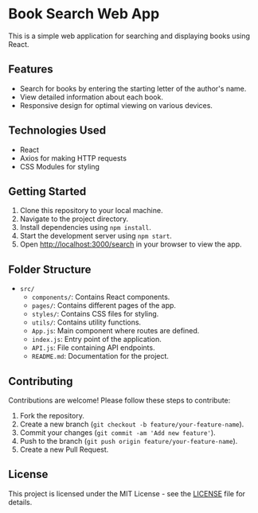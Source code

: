 # Book Search Web App

This is a simple web application for searching and displaying books using React.

## Features

- Search for books by entering the starting letter of the author's name.
- View detailed information about each book.
- Responsive design for optimal viewing on various devices.

## Technologies Used

- React
- Axios for making HTTP requests
- CSS Modules for styling

## Getting Started

1. Clone this repository to your local machine.
2. Navigate to the project directory.
3. Install dependencies using `npm install`.
4. Start the development server using `npm start`.
5. Open [http://localhost:3000/search](http://localhost:3000) in your browser to view the app.

## Folder Structure

- `src/`
  - `components/`: Contains React components.
  - `pages/`: Contains different pages of the app.
  - `styles/`: Contains CSS files for styling.
  - `utils/`: Contains utility functions.
  - `App.js`: Main component where routes are defined.
  - `index.js`: Entry point of the application.
  - `API.js`: File containing API endpoints.
  - `README.md`: Documentation for the project.

## Contributing

Contributions are welcome! Please follow these steps to contribute:

1. Fork the repository.
2. Create a new branch (`git checkout -b feature/your-feature-name`).
3. Commit your changes (`git commit -am 'Add new feature'`).
4. Push to the branch (`git push origin feature/your-feature-name`).
5. Create a new Pull Request.

## License

This project is licensed under the MIT License - see the [LICENSE](LICENSE) file for details.
